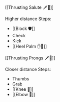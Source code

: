 [[Thrusting Salute 🗡️🫡]]

Higher distance
Steps: 
- [[Block 🛡️]]
- Check
- Kick
- [[Heel Palm ✋🌴]]

[[Thrusting Prongs 🗡️🍴]]

Closer distance
Steps:
- Thumbs
- Grab
- [[Knee 🦵]]
- [[Elbow 💪]]